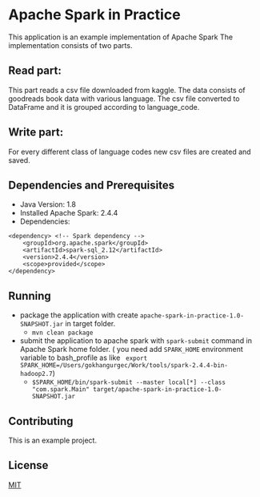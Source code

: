 # Apache Spark in Practice

This application is an example implementation of Apache Spark
The implementation consists of two parts. 
## Read part: 
This part reads a csv file downloaded from kaggle. The data consists of goodreads book data with various language.
The csv file converted to DataFrame and it is grouped according to language_code. 
## Write part: 
For every different class of language codes new csv files are created and saved.    
## Dependencies and Prerequisites

* Java Version: 1.8
* Installed Apache Spark: 2.4.4
* Dependencies:
``` 
<dependency> <!-- Spark dependency -->
    <groupId>org.apache.spark</groupId>
    <artifactId>spark-sql_2.12</artifactId>
    <version>2.4.4</version>
    <scope>provided</scope>
</dependency> 
```

## Running

* package the application with create ```apache-spark-in-practice-1.0-SNAPSHOT.jar``` in target folder.
    * ```mvn clean package```
* submit the application to apache spark with ````spark-submit```` command in Apache Spark home folder. ( you need add ```SPARK_HOME``` environment variable to bash_profile as like ``` export SPARK_HOME=/Users/gokhangurgec/Work/tools/spark-2.4.4-bin-hadoop2.7```)
    *  ``` $SPARK_HOME/bin/spark-submit --master local[*] --class "com.spark.Main" target/apache-spark-in-practice-1.0-SNAPSHOT.jar ```
## Contributing
This is an example project. 

## License
[MIT](https://choosealicense.com/licenses/mit/)